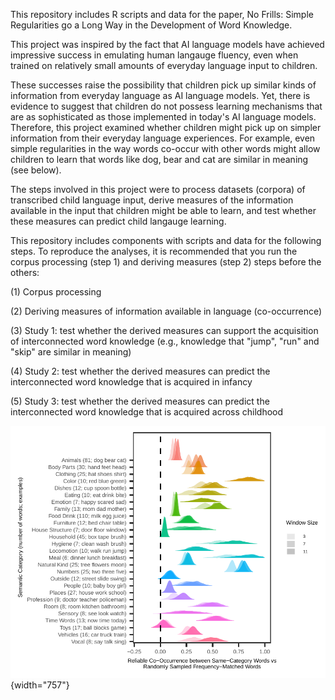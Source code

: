 This repository includes R scripts and data for the paper, No Frills: Simple Regularities go a Long Way in the Development of Word Knowledge.

This project was inspired by the fact that AI language models have achieved impressive success in emulating human langauge fluency, even when trained on relatively small amounts of everyday language input to children.

These successes raise the possibility that children pick up similar kinds of information from everyday language as AI language models. Yet, there is evidence to suggest that children do not possess learning mechanisms that are as sophisticated as those implemented in today's AI language models. Therefore, this project examined whether children might pick up on simpler information from their everyday language experiences. For example, even simple regularities in the way words co-occur with other words might allow children to learn that words like dog, bear and cat are similar in meaning (see below).

The steps involved in this project were to process datasets (corpora) of transcribed child language input, derive measures of the information available in the input that children might be able to learn, and test whether these measures can predict child langauge learning.

This repository includes components with scripts and data for the following steps. To reproduce the analyses, it is recommended that you run the corpus processing (step 1) and deriving measures (step 2) steps before the others:

(1) Corpus processing

(2) Deriving measures of information available in language (co-occurrence)

(3) Study 1: test whether the derived measures can support the acquisition of interconnected word knowledge (e.g., knowledge that "jump", "run" and "skip" are similar in meaning)

(4) Study 2: test whether the derived measures can predict the interconnected word knowledge that is acquired in infancy

(5) Study 3: test whether the derived measures can predict the interconnected word knowledge that is acquired across childhood

![](similarity_meaning_study1/figures/cooccurrence_categories.png){width="757"}

